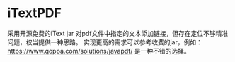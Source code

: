 # iTextPDF
采用开源免费的iText jar 对pdf文件中指定的文本添加链接，但存在定位不够精准问题，权当提供一种思路。
实现更高的需求可以参考收费的jar，例如：https://www.qoppa.com/solutions/javapdf/ 是一种不错的选择。